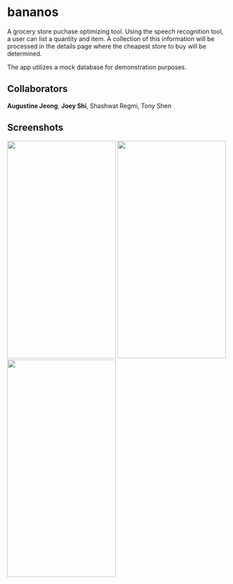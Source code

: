 # bananos
A grocery store puchase optimizing tool. Using the speech recognition tool, a user can list a quantity and item. A collection of this information will be processed in the details page where the cheapest store to buy will be determined.

The app utilizes a mock database for demonstration purposes.


## Collaborators
**Augustine Jeong**, **Joey Shi**, Shashwat Regmi, Tony Shen


## Screenshots

<div>
<img src="https://user-images.githubusercontent.com/14143525/71495113-0dcf7700-2801-11ea-9028-576a89464aa0.png" width="250" height="500">
<img src="https://user-images.githubusercontent.com/14143525/71495116-0f00a400-2801-11ea-8649-5006241778ae.png" width="250" height="500">

<div>
<img src="https://user-images.githubusercontent.com/14143525/71495117-1031d100-2801-11ea-937c-c2807e180583.png" width="250" height="500">

